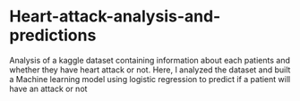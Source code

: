 # Heart-attack-analysis-and-predictions

Analysis of a kaggle dataset containing information about each patients and whether they have heart attack or not.
Here, I analyzed the dataset and built a Machine learning model using logistic regression to predict if a patient will have an attack or not
